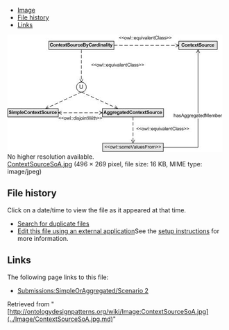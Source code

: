 * [Image](../Image/ContextSourceSoA.jpg.md#file)
* [File history](../Image/ContextSourceSoA.jpg.md#filehistory)
* [Links](../Image/ContextSourceSoA.jpg.md#filelinks)

[![Image:ContextSourceSoA.jpg](../images/9/98/ContextSourceSoA.jpg)](../images/9/98/ContextSourceSoA.jpg)  
No higher resolution available.  
[ContextSourceSoA.jpg](../images/9/98/ContextSourceSoA.jpg)‎ (496 × 269 pixel, file size: 16 KB, MIME type: image/jpeg)

## File history

Click on a date/time to view the file as it appeared at that time.



  
* [Search for duplicate files](http://ontologydesignpatterns.org/wiki/Special:FileDuplicateSearch/ContextSourceSoA.jpg "Special:FileDuplicateSearch/ContextSourceSoA.jpg")
* [Edit this file using an external application](http://ontologydesignpatterns.org/wiki/index.php?title=Image:ContextSourceSoA.jpg&action=edit&externaledit=true&mode=file "Image:ContextSourceSoA.jpg")See the [setup instructions](http://www.mediawiki.org/wiki/Manual:External_editors "http://www.mediawiki.org/wiki/Manual:External_editors") for more information.

## Links



The following page links to this file:


* [Submissions:SimpleOrAggregated/Scenario 2](../Submissions/SimpleOrAggregated/Scenario_2.md "Submissions:SimpleOrAggregated/Scenario 2")


Retrieved from "[http://ontologydesignpatterns.org/wiki/Image:ContextSourceSoA.jpg](../Image/ContextSourceSoA.jpg.md)"